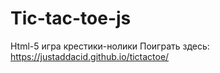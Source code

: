 # Tic-tac-toe-js

Html-5 игра крестики-нолики
Поиграть здесь: https://justaddacid.github.io/tictactoe/
